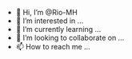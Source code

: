 - 👋 Hi, I’m @Rio-MH
- 👀 I’m interested in ...
- 🌱 I’m currently learning ...
- 💞️ I’m looking to collaborate on ...
- 📫 How to reach me ...

<!---
Rio-MH/Rio-MH is a ✨ special ✨ repository because its `README.md` (this file) appears on your GitHub profile.
You can click the Preview link to take a look at your changes.
--->

